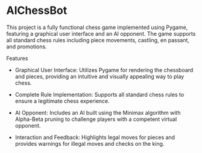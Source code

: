 # AIChessBot

This project is a fully functional chess game implemented using Pygame, featuring a graphical user interface and an AI opponent. The game supports all standard chess rules including piece movements, castling, en passant, and promotions.

Features

- Graphical User Interface: Utilizes Pygame for rendering the chessboard and pieces, providing an intuitive and visually appealing way to play chess.
  
- Complete Rule Implementation: Supports all standard chess rules to ensure a legitimate chess experience.
  
- AI Opponent: Includes an AI built using the Minimax algorithm with Alpha-Beta pruning to challenge players with a competent virtual opponent.

- Interaction and Feedback: Highlights legal moves for pieces and provides warnings for illegal moves and checks on the king.
